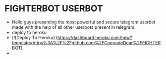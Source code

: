 # FIGHTERBOT USERBOT
* Hello guys presenting the most powerful and secure telegram userbot made with the help of all other userbots present in telegram.
* deploy to heroku
* [![Deploy To Heroku] (https://dashboard.heroku.com/new?template=https%3A%2F%2Fgithub.com%2FComradeDear%2FFIGHTERBOT)
* 
